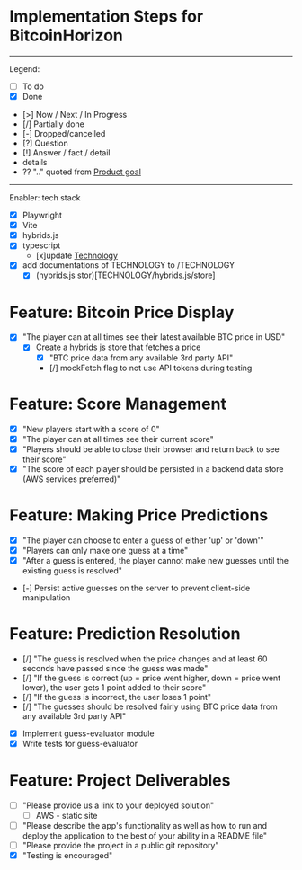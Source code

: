 # Implementation Steps for BitcoinHorizon

---
Legend:

- [ ] To do
- [x] Done
- [>] Now / Next / In Progress
- [/] Partially done
- [-] Dropped/cancelled
- [?] Question
- [!] Answer / fact / detail
- details
- ?? ".." quoted from [Product goal](PRODUCT_GOAL.md)

---
Enabler: tech stack

- [x] Playwright
- [x] Vite
- [x] hybrids.js
- [x] typescript
  - [x]update [Technology](TECHNOLOGY.md)
- [x] add documentations of TECHNOLOGY to /TECHNOLOGY
  - [x] (hybrids.js stor)[TECHNOLOGY/hybrids.js/store]

# Feature: Bitcoin Price Display

- [x] "The player can at all times see their latest available BTC price in USD"
  - [x] Create a hybrids js store that fetches a price
    - [x] "BTC price data from any available 3rd party API"
    - [/] mockFetch flag to not use API tokens during testing

# Feature: Score Management

- [x] "New players start with a score of 0"
- [x] "The player can at all times see their current score"
- [x] "Players should be able to close their browser and return back to see their score"
- [x] "The score of each player should be persisted in a backend data store (AWS services preferred)"

# Feature: Making Price Predictions

- [x] "The player can choose to enter a guess of either 'up' or 'down'"
- [x] "Players can only make one guess at a time"
- [x] "After a guess is entered, the player cannot make new guesses until the existing guess is resolved"
- [-] Persist active guesses on the server to prevent client-side manipulation

# Feature: Prediction Resolution

- [/] "The guess is resolved when the price changes and at least 60 seconds have passed since the guess was made"
- [/] "If the guess is correct (up = price went higher, down = price went lower), the user gets 1 point added to their
  score"
- [/] "If the guess is incorrect, the user loses 1 point"
- [/] "The guesses should be resolved fairly using BTC price data from any available 3rd party API"
- [x] Implement guess-evaluator module
- [x] Write tests for guess-evaluator

# Feature: Project Deliverables

- [ ] "Please provide us a link to your deployed solution"
  - [ ] AWS - static site
- [ ] "Please describe the app's functionality as well as how to run and deploy the application to the best of your
  ability in a README file"
- [ ] "Please provide the project in a public git repository"
- [x] "Testing is encouraged"
